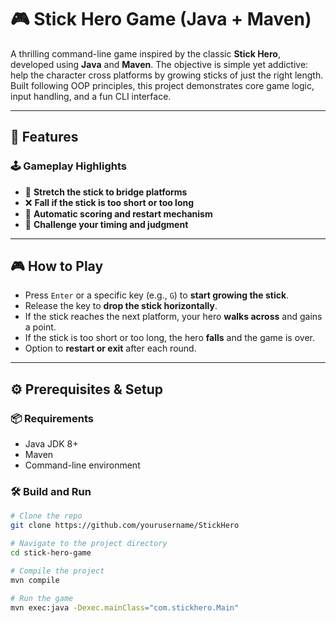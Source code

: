# 🎮 Stick Hero Game (Java + Maven)

A thrilling command-line game inspired by the classic **Stick Hero**, developed using **Java** and **Maven**. The objective is simple yet addictive: help the character cross platforms by growing sticks of just the right length. Built following OOP principles, this project demonstrates core game logic, input handling, and a fun CLI interface.

---

## 🚀 Features

### 🕹️ **Gameplay Highlights**
- 🌉 **Stretch the stick to bridge platforms**
- ❌ **Fall if the stick is too short or too long**
- 🔄 **Automatic scoring and restart mechanism**
- 🧠 **Challenge your timing and judgment**

---

## 🎮 How to Play
- Press `Enter` or a specific key (e.g., `G`) to **start growing the stick**.
- Release the key to **drop the stick horizontally**.
- If the stick reaches the next platform, your hero **walks across** and gains a point.
- If the stick is too short or too long, the hero **falls** and the game is over.
- Option to **restart or exit** after each round.

---
## ⚙️ Prerequisites & Setup

### 📦 Requirements
- Java JDK 8+
- Maven
- Command-line environment

### 🛠️ Build and Run

```bash
# Clone the repo
git clone https://github.com/yourusername/StickHero

# Navigate to the project directory
cd stick-hero-game

# Compile the project
mvn compile

# Run the game
mvn exec:java -Dexec.mainClass="com.stickhero.Main"

